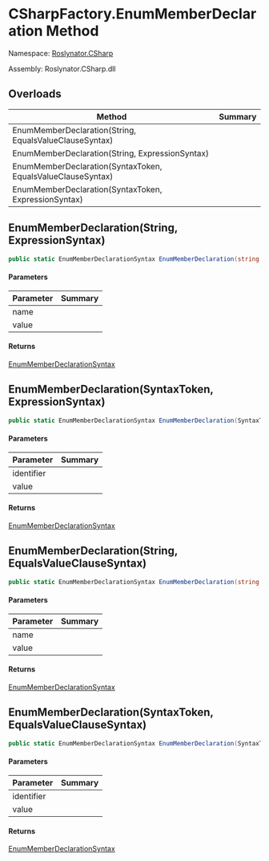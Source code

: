 # CSharpFactory\.EnumMemberDeclaration Method

Namespace: [Roslynator.CSharp](../../README.md)

Assembly: Roslynator\.CSharp\.dll

## Overloads

| Method | Summary |
| ------ | ------- |
| EnumMemberDeclaration\(String, EqualsValueClauseSyntax\) | |
| EnumMemberDeclaration\(String, ExpressionSyntax\) | |
| EnumMemberDeclaration\(SyntaxToken, EqualsValueClauseSyntax\) | |
| EnumMemberDeclaration\(SyntaxToken, ExpressionSyntax\) | |

## EnumMemberDeclaration\(String, ExpressionSyntax\)

```csharp
public static EnumMemberDeclarationSyntax EnumMemberDeclaration(string name, ExpressionSyntax value)
```

#### Parameters

| Parameter | Summary |
| --------- | ------- |
| name | |
| value | |

#### Returns

[EnumMemberDeclarationSyntax](https://docs.microsoft.com/en-us/dotnet/api/microsoft.codeanalysis.csharp.syntax.enummemberdeclarationsyntax)


## EnumMemberDeclaration\(SyntaxToken, ExpressionSyntax\)

```csharp
public static EnumMemberDeclarationSyntax EnumMemberDeclaration(SyntaxToken identifier, ExpressionSyntax value)
```

#### Parameters

| Parameter | Summary |
| --------- | ------- |
| identifier | |
| value | |

#### Returns

[EnumMemberDeclarationSyntax](https://docs.microsoft.com/en-us/dotnet/api/microsoft.codeanalysis.csharp.syntax.enummemberdeclarationsyntax)


## EnumMemberDeclaration\(String, EqualsValueClauseSyntax\)

```csharp
public static EnumMemberDeclarationSyntax EnumMemberDeclaration(string name, EqualsValueClauseSyntax value)
```

#### Parameters

| Parameter | Summary |
| --------- | ------- |
| name | |
| value | |

#### Returns

[EnumMemberDeclarationSyntax](https://docs.microsoft.com/en-us/dotnet/api/microsoft.codeanalysis.csharp.syntax.enummemberdeclarationsyntax)


## EnumMemberDeclaration\(SyntaxToken, EqualsValueClauseSyntax\)

```csharp
public static EnumMemberDeclarationSyntax EnumMemberDeclaration(SyntaxToken identifier, EqualsValueClauseSyntax value)
```

#### Parameters

| Parameter | Summary |
| --------- | ------- |
| identifier | |
| value | |

#### Returns

[EnumMemberDeclarationSyntax](https://docs.microsoft.com/en-us/dotnet/api/microsoft.codeanalysis.csharp.syntax.enummemberdeclarationsyntax)



